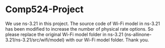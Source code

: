 Comp524-Project
===============

We use ns-3.21 in this project. The source code of Wi-Fi model in ns-3.21 has been modified to increase the number of physical rate options. So please replace the original Wi-Fi model folder in ns-3.21 (ns-allinone-3.21/ns-3.21/src/wifi/model) with our Wi-Fi model folder. Thank you.
